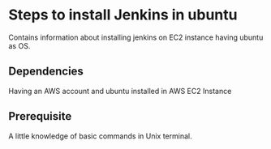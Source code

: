 # Steps to install Jenkins in ubuntu


Contains information about installing jenkins on EC2 instance having ubuntu as OS.

## Dependencies
Having an AWS account and ubuntu installed in AWS EC2 Instance

## Prerequisite
A little knowledge of basic commands in Unix terminal.
